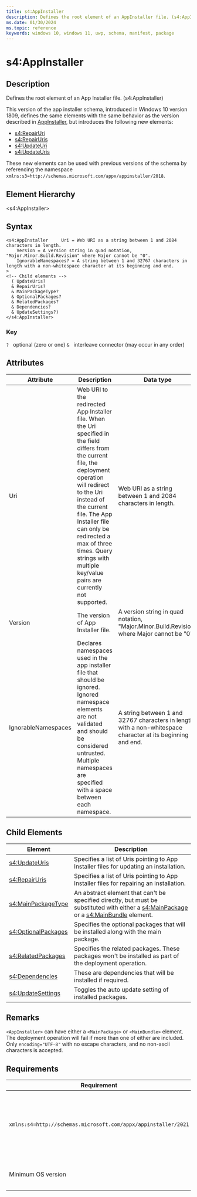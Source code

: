 ```yaml
---
title: s4:AppInstaller
description: Defines the root element of an AppInstaller file. (s4:AppInstaller)
ms.date: 01/30/2024
ms.topic: reference
keywords: windows 10, windows 11, uwp, schema, manifest, package 
---
```


# s4:AppInstaller

## Description

Defines the root element of an App Installer file. (s4:AppInstaller)

This version of the app installer schema, introduced in Windows 10 version 1809, defines the same elements with the same behavior as the version described in [AppInstaller](element-appinstaller.md), but introduces the following new elements:

* [s4:RepairUri](element-s4-repairuri.md)
* [s4:RepairUris](element-s4-repairuris.md)
* [s4:UpdateUri](element-s4-updateuri.md)
* [s4:UpdateUris](element-s4-updateuris.md)

These new elements can be used with previous versions of the schema by referencing the namespace `xmlns:s3=http://schemas.microsoft.com/appx/appinstaller/2018`.


## Element Hierarchy

&lt;s4:AppInstaller&gt;

## Syntax

```syntax
<s4:AppInstaller     Uri = Web URI as a string between 1 and 2084 characters in length.
    Version = A version string in quad notation, "Major.Minor.Build.Revision" where Major cannot be "0".
    IgnorableNamespaces? = A string between 1 and 32767 characters in length with a non-whitespace character at its beginning and end.
>
<!-- Child elements -->
  ( UpdateUris?
  & RepairUris?
  & MainPackageType?
  & OptionalPackages?
  & RelatedPackages?
  & Dependencies?
  & UpdateSettings?)
</s4:AppInstaller>
```

### Key

`?`   optional (zero or one)
`&`   interleave connector (may occur in any order)


## Attributes

| Attribute | Description | Data type | Required |
| -----------| -------------| -----------| ----------|
| Uri | Web URI to the redirected App Installer file. When the Uri specified in the field differs from the current file, the deployment operation will redirect to the Uri instead of the current file. The App Installer file can only be redirected a max of three times. Query strings with multiple key/value pairs are currently not supported. | Web URI as a string between 1 and 2084 characters in length.| Yes |
| Version | The version of App Installer file. | A version string in quad notation, "Major.Minor.Build.Revision" where Major cannot be "0".| Yes |
| IgnorableNamespaces | Declares namespaces used in the app installer file that should be ignored. Ignored namespace elements are not validated and should be considered untrusted. Multiple namespaces are specified with a space between each namespace. | A string between 1 and 32767 characters in length with a non-whitespace character at its beginning and end.| No |


## Child Elements

| Element | Description |
| -----------| -------------|
| [s4:UpdateUris](element-s4-updateuris.md) | Specifies a list of Uris pointing to App Installer files for updating an installation. |
| [s4:RepairUris](element-s4-repairuris.md) | Specifies a list of Uris pointing to App Installer files for repairing an installation. |
| [s4:MainPackageType](element-s4-mainpackagetype.md) | An abstract element that can't be specified directly, but must be substituted with either a [s4:MainPackage](element-s4-mainpackage.md) or a [s4:MainBundle](element-s4-mainbundle.md) element. |
| [s4:OptionalPackages](element-s4-optionalpackages.md) | Specifies the optional packages that will be installed along with the main package. |
| [s4:RelatedPackages](element-s4-relatedpackages.md) | Specifies the related packages. These packages won't be installed as part of the deployment operation. |
| [s4:Dependencies](element-s4-dependencies.md) | These are dependencies that will be installed if required. |
| [s4:UpdateSettings](element-s4-updatesettings.md) | Toggles the auto update setting of installed packages. |

## Remarks

`<AppInstaller>` can have either a `<MainPackage>` or `<MainBundle>` element. The deployment operation will fail if more than one of either are included.
Only `encoding="UTF-8"` with no escape characters, and no non-ascii characters is accepted.

## Requirements

| Requirement | Value |
| ---------------| -------------------------------------------------------------|
| `xmlns:s4=http://schemas.microsoft.com/appx/appinstaller/2021` | This namespace is required for features introduced in Windows version 21H2 build 22000 |
| Minimum OS version | Windows version 21H2 build 22000 |
